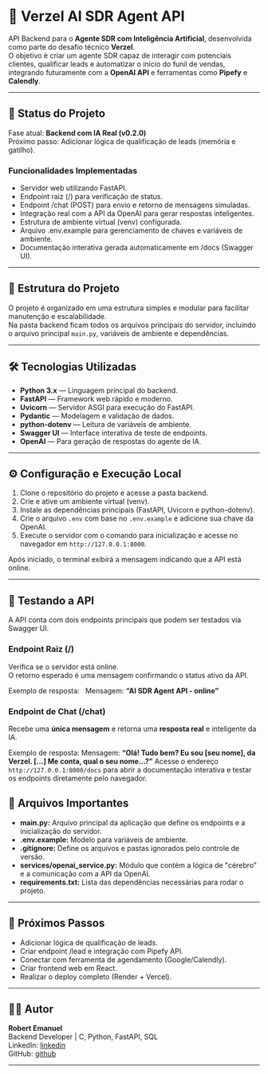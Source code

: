 # 🤖 Verzel AI SDR Agent API

API Backend para o **Agente SDR com Inteligência Artificial**, desenvolvida como parte do desafio técnico **Verzel**.  
O objetivo é criar um agente SDR capaz de interagir com potenciais clientes, qualificar leads e automatizar o início do funil de vendas, integrando futuramente com a **OpenAI API** e ferramentas como **Pipefy** e **Calendly**.

---

## 🚀 Status do Projeto

Fase atual: **Backend com IA Real (v0.2.0)**  
Próximo passo: Adicionar lógica de qualificação de leads (memória e gatilho).

### Funcionalidades Implementadas

- Servidor web utilizando FastAPI.
- Endpoint raiz (/) para verificação de status.
- Endpoint /chat (POST) para envio e retorno de mensagens simuladas.
- Integração real com a API da OpenAI para gerar respostas inteligentes.
- Estrutura de ambiente virtual (venv) configurada.
- Arquivo .env.example para gerenciamento de chaves e variáveis de ambiente.
- Documentação interativa gerada automaticamente em /docs (Swagger UI).

---

## 🧱 Estrutura do Projeto

O projeto é organizado em uma estrutura simples e modular para facilitar manutenção e escalabilidade.  
Na pasta backend ficam todos os arquivos principais do servidor, incluindo o arquivo principal `main.py`, variáveis de ambiente e dependências.

---

## 🛠️ Tecnologias Utilizadas

- **Python 3.x** — Linguagem principal do backend.  
- **FastAPI** — Framework web rápido e moderno.  
- **Uvicorn** — Servidor ASGI para execução do FastAPI.  
- **Pydantic** — Modelagem e validação de dados.  
- **python-dotenv** — Leitura de variáveis de ambiente.  
- **Swagger UI** — Interface interativa de teste de endpoints.
- **OpenAI** — Para geração de respostas do agente de IA.

---

## ⚙️ Configuração e Execução Local

1. Clone o repositório do projeto e acesse a pasta backend.  
2. Crie e ative um ambiente virtual (venv).  
3. Instale as dependências principais (FastAPI, Uvicorn e python-dotenv).  
4. Crie o arquivo `.env` com base no `.env.example` e adicione sua chave da OpenAI.  
5. Execute o servidor com o comando para inicialização e acesse no navegador em `http://127.0.0.1:8000`.

Após iniciado, o terminal exibirá a mensagem indicando que a API está online.

---

## 🧪 Testando a API

A API conta com dois endpoints principais que podem ser testados via Swagger UI.

### Endpoint Raiz (/)
Verifica se o servidor está online.  
O retorno esperado é uma mensagem confirmando o status ativo da API.

Exemplo de resposta:  
Mensagem: **“AI SDR Agent API - online”**

### Endpoint de Chat (/chat)
Recebe uma **única mensagem** e retorna uma **resposta real** e inteligente da IA.

Exemplo de resposta:
Mensagem: **“Olá! Tudo bem? Eu sou [seu nome], da Verzel. [...] Me conta, qual o seu nome...?”**
Acesse o endereço `http://127.0.0.1:8000/docs` para abrir a documentação interativa e testar os endpoints diretamente pelo navegador.

## 📂 Arquivos Importantes

- **main.py:** Arquivo principal da aplicação que define os endpoints e a inicialização do servidor.  
- **.env.example:** Modelo para variáveis de ambiente.  
- **.gitignore:** Define os arquivos e pastas ignorados pelo controle de versão.
- **services/openai_service.py:** Módulo que contém a lógica de "cérebro" e a comunicação com a API da OpenAI.  
- **requirements.txt:** Lista das dependências necessárias para rodar o projeto.  

---

## 🔮 Próximos Passos

- Adicionar lógica de qualificação de leads.  
- Criar endpoint /lead e integração com Pipefy API.  
- Conectar com ferramenta de agendamento (Google/Calendly).  
- Criar frontend web em React.  
- Realizar o deploy completo (Render + Vercel).

---

## 👨‍💻 Autor

**Robert Emanuel**  
Backend Developer | C, Python, FastAPI, SQL  
LinkedIn: [linkedin](https://www.linkedin.com/in/robert-emanuel/)  
GitHub: [github](https://github.com/r0b3rTdk)

---
